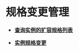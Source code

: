 # 规格变更管理<a name="topic_300000003"></a>

 

-   **[查询实例的扩容规格列表](查询实例的扩容规格列表.md)**  

-   **[实例规格变更](实例规格变更.md)**  


